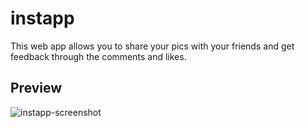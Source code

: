 # instapp
This web app allows you to share your pics with your friends and get feedback through the comments and likes.

## Preview
![instapp-screenshot](https://user-images.githubusercontent.com/30167178/216497104-e53fb2a2-a7b5-439c-acd6-cd100d5a87c9.png)
